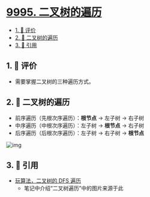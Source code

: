 # [9995. 二叉树的遍历](https://github.com/tnotesjs/TNotes.leetcode/tree/main/notes/9995.%20%E4%BA%8C%E5%8F%89%E6%A0%91%E7%9A%84%E9%81%8D%E5%8E%86)

<!-- region:toc -->

- [1. 🫧 评价](#1--评价)
- [2. 📒 二叉树的遍历](#2--二叉树的遍历)
- [3. 🔗 引用](#3--引用)

<!-- endregion:toc -->

## 1. 🫧 评价

- 需要掌握二叉树的三种遍历方式。

## 2. 📒 二叉树的遍历

- 前序遍历（先根次序遍历）：**根节点** -> 左子树 -> 右子树
- 中序遍历（中根次序遍历）：左子树 -> **根节点** -> 右子树
- 后序遍历（后根次序遍历）：左子树 -> 右子树 -> **根节点**

![img](https://cdn.jsdelivr.net/gh/tnotesjs/imgs@main/2024-09-25-16-59-31.png)

## 3. 🔗 引用

- [玩算法，二叉树的 DFS 遍历][1]
  - 笔记中介绍“二叉树遍历”中的图片来源于此

[1]: https://wansuanfa.com/index.php/701
